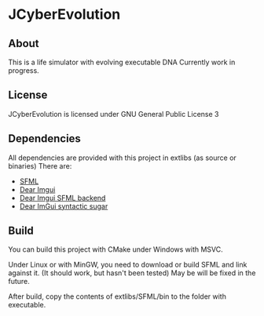 # JCyberEvolution
 
## About
This is a life simulator with evolving executable DNA
Currently work in progress.

## License
JCyberEvolution is licensed under GNU General Public License 3

## Dependencies
All dependencies are provided with this project in extlibs (as source or binaries)
There are:
- [SFML](https://www.sfml-dev.org)
- [Dear Imgui](https://github.com/ocornut/imgui)
- [Dear Imgui SFML backend](https://github.com/eliasdaler/imgui-sfml)
- [Dear ImGui syntactic sugar](https://github.com/mnesarco/imgui_sugar)

## Build
You can build this project with CMake under Windows with MSVC.

Under Linux or with MinGW, you need to download or build SFML and link against it.
(It should work, but hasn't been tested)
May be will be fixed in the future.

After build, copy the contents of extlibs/SFML/bin to the folder with executable.
